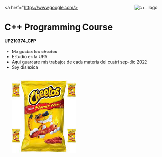 <a href="https://www.google.com/>
	<img src="https://www.google.com/search?q=c%2B%2B&client=ubuntu&channel=fs&sxsrf=ALiCzsZiM8QfOE7J8lpTuTn8TvnOFC-s5Q:1662915564275&tbm=isch&source=iu&ictx=1&vet=1&fir=dStXEntGr-_3kM%252C5iV-U7oUkySwRM%252C%252Fm%252F0jgqg%253BeYSz1nXcembE6M%252CCD_tKDcv4F8zZM%252C_%253B9Se_Vd5g-M1t3M%252Cr0mkjrxHocsXSM%252C_%253BfRGen-KgRytHBM%252CReSnZnWRqOA-8M%252C_%253BU6aIxu2O7h3Z8M%252CCJDnpY9Stt_XuM%252C_&usg=AI4_-kTWRt3X_9RZz-hslWIOQfsM1UxsJQ&sa=X&ved=2ahUKEwisz_-bm436AhXlrmoFHZErDdYQ_B16BAhVEAE#imgrc=dStXEntGr-_3kM" alt="c++ logo" title="C++" align="right" height="60" />
</a>

# C++ Programming Course 
#### UP210374_CPP

* Me gustan los cheetos
* Estudio en la UPA
* Aqui guardare mis trabajos de cada materia del cuatri sep-dic 2022
* Soy dislexica
<br><br>
<br>![red imagen](/imagenes/descarga.jpeg)<br>

